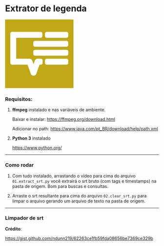 # Extrator de legenda

![Srt extractor](thumb.png "Srt extractor")

### Requisitos:

1. **ffmpeg** instalado e nas variáveis de ambiente.

	Baixar e instalar:
	https://ffmpeg.org/download.html

	Adicionar no path:
	https://www.java.com/pt_BR/download/help/path.xml

2. **Python 3** instalado

	https://www.python.org/

------------

### Como rodar

1. Com tudo instalado, arrastando o vídeo para cima do arquivo `01.extract_srt.py` você extrairá o srt bruto (com tags e timestamps) na pasta de origem. Bom para buscas e consultas.

2. Arraste o srt resultante para cima do arquivo `02.clear_srt.py` para limpar o arquivo gerando um arquivo de texto na pasta de origem.

------------

### Limpador de srt

**Crédito**:

https://gist.github.com/ndunn219/62263ce1fb59fda08656be7369ce329b
